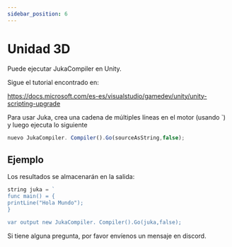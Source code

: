 ```yaml
---
sidebar_position: 6
---
```


# Unidad 3D

Puede ejecutar JukaCompiler en Unity.

Sigue el tutorial encontrado en:

https://docs.microsoft.com/es-es/visualstudio/gamedev/unity/unity-scripting-upgrade

Para usar Juka, crea una cadena de múltiples líneas en el motor (usando `) y luego ejecuta lo siguiente

```jsx
nuevo JukaCompiler. Compiler().Go(sourceAsString,false);
```

## Ejemplo

Los resultados se almacenarán en la salida:

```jsx
string juka = `
func main() = {
printLine("Hola Mundo");
}

var output new JukaCompiler. Compiler().Go(juka,false);
```

Si tiene alguna pregunta, por favor envíenos un mensaje en discord.
